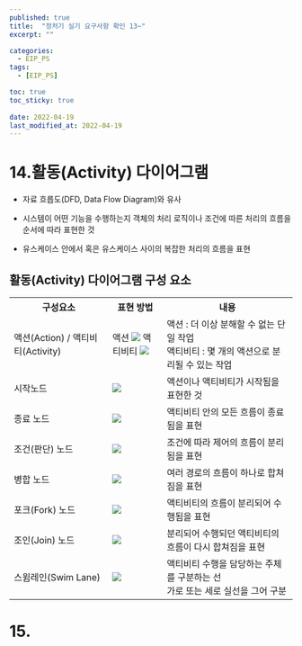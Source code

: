 ```yaml
---
published: true
title:  "정처기 실기 요구사항 확인 13~"
excerpt: ""

categories:
  - EIP_PS
tags:
  - [EIP_PS]

toc: true
toc_sticky: true
 
date: 2022-04-19
last_modified_at: 2022-04-19
---
```


# 14.활동(Activity) 다이어그램 

- 자료 흐릅도(DFD, Data Flow Diagram)와 유사

- 시스템이 어떤 기능을 수행하는지 객체의 처리 로직이나 조건에 따른 처리의 흐름을 순서에 따라 표현한 것

- 유스케이스 안에서 혹은 유스케이스 사이의 복잡한 처리의 흐름을 표현

## 활동(Activity) 다이어그램 구성 요소

<table>
  <tr>
    <th>
      구성요소
    </th>
    <th>
      표현 방법
    </th>
    <th>
    내용
    </th>
  </tr>
  <tr>
    <td>
      액션(Action) / 액티비티(Activity)
    </td>
    <td>
     액션
     <image src = "https://user-images.githubusercontent.com/93482597/163842008-e7bcb2e6-ed40-41a9-9729-547c839e7f4e.png"/>
     액티비티
     <image src = "https://user-images.githubusercontent.com/93482597/163842165-f2abf7d7-185b-4d9f-be98-3e12100087c9.png"/>
    </td>
    <td>
      액션 : 더 이상 분해할 수 없는 단일 작업<br/>액티비티 : 몇 개의 액션으로 분리될 수 있는 작업
    </td>
  </tr>
  <tr>
    <td>
    시작노드
    </td>
    <td>
      <image src = "https://user-images.githubusercontent.com/93482597/163842710-a9fe1c28-b987-425d-9c6e-136a68add711.png"/>
    </td>
    <td>
      액션이나 액티비티가 시작됨을 표현한 것
    </td>
  </tr>
  <tr>
    <td>
      종료 노드
    </td>
    <td>
      <image src = "https://user-images.githubusercontent.com/93482597/163842454-5826ff6e-54f4-45a6-9d59-7288fa5aa603.png"/>
    </td>
    <td>
     액티비티 안의 모든 흐름이 종료됨을 표현
    </td>
  </tr>
  <tr>
    <td>
      조건(판단) 노드
    </td>
    <td>
      <image src = "https://user-images.githubusercontent.com/93482597/163842939-86d69c88-7c64-45a9-91b9-5fec8a31799f.png"/>
    </td>
    <td>
      조건에 따라 제어의 흐름이 분리됨을 표현
    </td>
  </tr>
  <tr>
    <td>
    병합 노드
    </td>
    <td>
      <image src = "https://user-images.githubusercontent.com/93482597/163843327-29febc2d-e0d5-4d54-9d42-b908f818746a.png"/>
    </td>
    <td>
      여러 경로의 흐름이 하나로 합쳐짐을 표현
    </td>
  </tr>
  <tr>
    <td>
     포크(Fork) 노드
    </td>
    <td>
    <image src = "https://user-images.githubusercontent.com/93482597/163843596-04e31644-56f3-4276-a148-a95f6ab0cc54.png"/>
    </td>
    <td>
    액티비티의 흐름이 분리되어 수행됨을 표현
    </td>
  </tr>
  <tr>
    <td>
    조인(Join) 노드
    </td>
    <td>
    <image src = "https://user-images.githubusercontent.com/93482597/ 163843736-4de59faf-0dab-4ae7-b5bc-3529399271c1.png"/>
    </td>
    <td>
      분리되어 수행되던 액티비티의 흐름이 다시 합쳐짐을 표현
    </td>
  </tr>
  <tr>
    <td>
      스윔레인(Swim Lane)
    </td>
    <td>
      <image src = "https://user-images.githubusercontent.com/93482597/163843855-563221c4-bae9-46f5-b778-3216b183c044.png"/>
    </td>
    <td>
     액티비티 수행을 담당하는 주체를 구분하는 선<br/>가로 또는 세로 실선을 그어 구분
    </td>
  </tr>
</table>

# 15.
